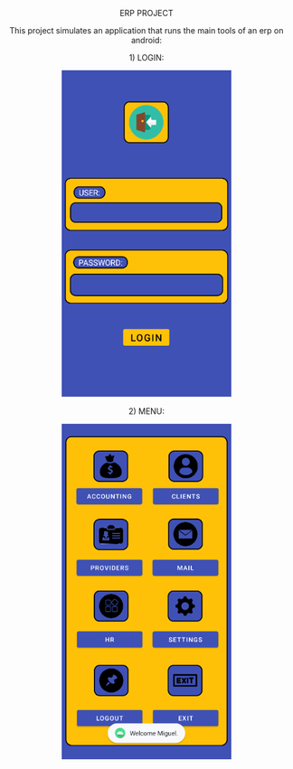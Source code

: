 <p align="center"> ERP PROJECT</p>

<p align="center">This project simulates an application that runs the main tools of an erp on android: </p>

<p align="center">1) LOGIN: </p>

<p align="center">
  <img src="https://github.com/Lxvine/ERP/blob/master/Screenshots/erp1.png" style=" width:300px">
</p>

<p align="center">2) MENU: </p>

<p align="center">
  <img src="https://github.com/Lxvine/ERP/blob/master/Screenshots/erp2.png" style=" width:300px">
</p>

